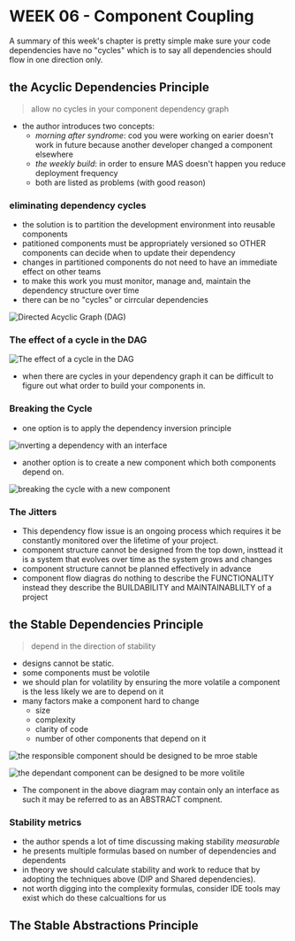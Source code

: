 # WEEK 06 - Component Coupling

A summary of this week's chapter is pretty simple make sure your code dependencies have no "cycles" which is to say all dependencies should flow in one direction only.

## the Acyclic Dependencies Principle

> allow no cycles in your component dependency graph

- the author introduces two concepts:
  - *morning after syndrome*: cod you were working on earier doesn't work in future because another developer changed a component elsewhere
  - *the weekly build*: in order to ensure MAS doesn't happen you reduce deployment frequency
  - both are listed as problems (with good reason)
  
### eliminating dependency cycles

- the solution is to partition the development environment into reusable components
- patitioned components must be appropriately versioned so OTHER components can decide when to update their dependency
- changes in partitioned components do not need to have an immediate effect on other teams
- to make this work you must monitor, manage and, maintain the dependency structure over time
- there can be no "cycles" or cirrcular dependencies

![Directed Acyclic Graph (DAG)](https://user-images.githubusercontent.com/355561/133002424-901c9ee9-98c3-439f-94d9-111c56fcac4b.png)

### The effect of a cycle in the DAG

![The effect of a cycle in the DAG](https://user-images.githubusercontent.com/355561/133002634-ec9ef62c-8e88-412f-8c47-32faa3365502.png)

- when there are cycles in your dependency graph it can be difficult to figure out what order to build your components in.

### Breaking the Cycle

- one option is to apply the dependency inversion principle

![inverting a dependency with an interface](https://user-images.githubusercontent.com/355561/133002927-c9921ea1-88a2-43d6-b971-89ca402d8442.png)

- another option is to create a new component which both components depend on.

![breaking the cycle with a new component](https://user-images.githubusercontent.com/355561/133003150-59faf94a-6798-4318-97e9-a968a55944dd.png)

### The Jitters

- This dependency flow issue is an ongoing process which requires it be constantly monitored over the lifetime of your project.
- component structure cannot be designed from the top down, insttead it is a system that evolves over time as the system  grows and changes
- component structure cannot be planned effectively in advance
- component flow diagras do nothing to describe the FUNCTIONALITY instead they describe the BUILDABILITY and MAINTAINABLILTY of a project

## the Stable Dependencies Principle

> depend in the direction of stability

- designs cannot be static.
- some components must be volotile
- we should plan for volatility by ensuring the more volatile a component is the less likely we are to depend on it
- many factors make a component hard to change
  - size
  - complexity
  - clarity of code
  - number of other components that depend on it

![the responsible component should be designed to be mroe stable](https://user-images.githubusercontent.com/355561/133003658-c04729fb-36ed-4034-b698-3b75e19638c8.png)

![the dependant component can be designed to be more volitile](https://user-images.githubusercontent.com/355561/133003706-a7dbcd7f-2537-4413-872e-c0b83ffb40b6.png)

- The component in the above diagram may contain only an interface as such it may be referred to as an ABSTRACT compnent.

### Stability metrics

- the author spends a lot of time discussing making stability _measurable_
- he presents multiple formulas based on number of dependencies and dependents
- in theory we should calculate stability and work to reduce that by adopting the techniques above (DIP and Shared dependencies).
- not worth digging into the complexity formulas, consider IDE tools may exist which do these calcualtions for us

## The Stable Abstractions Principle
 
